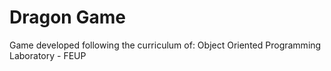 # Dragon Game
Game developed following the curriculum of: Object Oriented Programming Laboratory - FEUP

